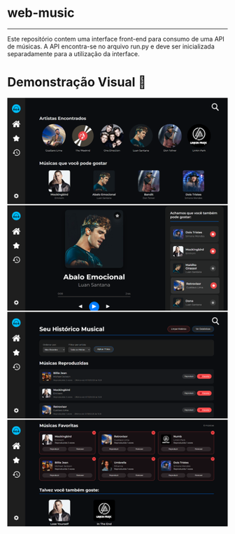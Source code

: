 # web-music
---
Este repositório contem uma interface front-end para consumo de uma API de músicas. A API encontra-se no arquivo run.py e deve ser inicializada separadamente para a utilização da interface.

# Demonstração Visual 🔎
![inicio](static/assets/index.png)
![login1](static/assets/reproducao.png)
![foto1](static/assets/paghistorico.png)
![foto1](static/assets/favoritas.png)
